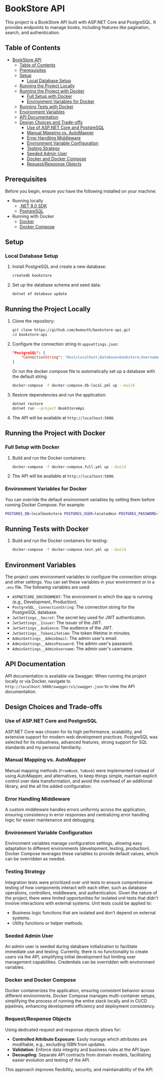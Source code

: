 # BookStore API

This project is a BookStore API built with ASP.NET Core and PostgreSQL. It provides endpoints to manage books, including features like pagination, search, and authentication.

## Table of Contents

- [BookStore API](#bookstore-api)
  - [Table of Contents](#table-of-contents)
  - [Prerequisites](#prerequisites)
  - [Setup](#setup)
    - [Local Database Setup](#local-database-setup)
  - [Running the Project Locally](#running-the-project-locally)
  - [Running the Project with Docker](#running-the-project-with-docker)
    - [Full Setup with Docker](#full-setup-with-docker)
    - [Environment Variables for Docker](#environment-variables-for-docker)
  - [Running Tests with Docker](#running-tests-with-docker)
  - [Environment Variables](#environment-variables)
  - [API Documentation](#api-documentation)
  - [Design Choices and Trade-offs](#design-choices-and-trade-offs)
    - [Use of ASP.NET Core and PostgreSQL](#use-of-aspnet-core-and-postgresql)
    - [Manual Mapping vs. AutoMapper](#manual-mapping-vs-automapper)
    - [Error Handling Middleware](#error-handling-middleware)
    - [Environment Variable Configuration](#environment-variable-configuration)
    - [Testing Strategy](#testing-strategy)
    - [Seeded Admin User](#seeded-admin-user)
    - [Docker and Docker Compose](#docker-and-docker-compose)
    - [Request/Response Objects](#requestresponse-objects)

## Prerequisites

Before you begin, ensure you have the following installed on your machine:

- Running locally
  - [.NET 8.0 SDK](https://dotnet.microsoft.com/download/dotnet/8.0)
  - [PostgreSQL](https://www.postgresql.org/download/)
- Running with Docker
  - [Docker](https://www.docker.com/get-started)
  - [Docker Compose](https://docs.docker.com/compose/install/)

## Setup

### Local Database Setup

1. Install PostgreSQL and create a new database:

    ```sh
    createdb bookstore
    ```

2. Set up the database schema and seed data:

    ```sh
    dotnet ef database update
    ```

## Running the Project Locally

1. Clone the repository:

    ```sh
    git clone https://github.com/Axmouth/bookstore-api.git
    cd bookstore-api
    ```

2. Configure the connection string in `appsettings.json`:

    ```json
    "PostgreSQL": {
        "ConnectionString": "Host=localhost;Database=bookstore;Username=admin;Password=admin123;Port=5432"
    }
    ```

    Or run the docker compose file to automatically set up a database with the default string
    ```bash
    docker-compose -f docker-compose.db-local.yml up --build
    ```

3. Restore dependencies and run the application:

    ```sh
    dotnet restore
    dotnet run --project BookStoreApi
    ```

4. The API will be available at `http://localhost:5000`.

## Running the Project with Docker

### Full Setup with Docker

1. Build and run the Docker containers:

    ```sh
    docker-compose -f docker-compose.full.yml up --build
    ```

2. The API will be available at `http://localhost:5000`.

### Environment Variables for Docker

You can override the default environment variables by setting them before running Docker Compose. For example:

```sh
POSTGRES_DB=localbookstore POSTGRES_USER=localadmin POSTGRES_PASSWORD=localpass docker-compose -f docker-compose.full.yml up --build
```

## Running Tests with Docker

1. Build and run the Docker containers for testing:

    ```sh
    docker-compose -f docker-compose.test.yml up --build
    ```

## Environment Variables

The project uses environment variables to configure the connection strings and other settings. You can set these variables in your environment or in a `.env` file. The following variables are used:

- `ASPNETCORE_ENVIRONMENT`: The environment in which the app is running (e.g., Development, Production).
- `PostgreSQL__ConnectionString`: The connection string for the PostgreSQL database.
- `JwtSettings__Secret`: The secret key used for JWT authentication.
- `JwtSettings__Issuer`: The issuer of the JWT.
- `JwtSettings__Audience`: The audience of the JWT.
- `JwtSettings__TokenLifetime`: The token lifetime in minutes.
- `AdminSettings__AdminEmail`: The admin user's email.
- `AdminSettings__AdminPassword`: The admin user's password.
- `AdminSettings__AdminUsername`: The admin user's username.

## API Documentation

API documentation is available via Swagger. When running the project locally or via Docker, navigate to `http://localhost:5000/swagger/v1/swagger.json` to view the API documentation.

## Design Choices and Trade-offs

### Use of ASP.NET Core and PostgreSQL
ASP.NET Core was chosen for its high performance, scalability, and extensive support for modern web development practices. PostgreSQL was selected for its robustness, advanced features, strong support for SQL standards and my personal familiarity.

### Manual Mapping vs. AutoMapper
Manual mapping methods (`FromBook`, `ToBook`) were implemented instead of using AutoMapper, and alternatives, to keep things simple, maintain explicit control over data transformation, and avoid the overhead of an additional library, and the all the added configuration.

### Error Handling Middleware
A custom middleware handles errors uniformly across the application, ensuring consistency in error responses and centralizing error handling logic for easier maintenance and debugging.

### Environment Variable Configuration
Environment variables manage configuration settings, allowing easy adaptation to different environments (development, testing, production). Docker Compose leverages these variables to provide default values, which can be overridden as needed.

### Testing Strategy
Integration tests were prioritized over unit tests to ensure comprehensive testing of how components interact with each other, such as database operations, controllers, middleware, and authentication. Given the nature of the project, there were limited opportunities for isolated unit tests that didn't involve interactions with external systems. Unit tests could be applied to:
- Business logic functions that are isolated and don't depend on external systems.
- Utility functions or helper methods.

### Seeded Admin User
An admin user is seeded during database initialization to facilitate immediate use and testing. Currently, there is no functionality to create users via the API, simplifying initial development but limiting user management capabilities. Credentials can be overridden with environment variables.

### Docker and Docker Compose
Docker containerizes the application, ensuring consistent behavior across different environments. Docker Compose manages multi-container setups, simplifying the process of running the entire stack locally and in CI/CD pipelines, enhancing development efficiency and deployment consistency.

### Request/Response Objects

Using dedicated request and response objects allows for:
- **Controlled Attribute Exposure**: Easily manage which attributes are modifiable, e.g., excluding ISBN from updates.
- **Validation**: Enforce data integrity and business rules at the API layer.
- **Decoupling**: Separate API contracts from domain models, facilitating easier evolution and testing of the API.

This approach improves flexibility, security, and maintainability of the API.